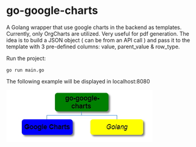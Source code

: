 # go-google-charts
A Golang wrapper that use google charts in the backend as templates. Currently, only OrgCharts are utilized. Very useful for pdf generation. The idea is to build a JSON object ( can be from an API call ) and pass it to the template with 3 pre-defined columns: value, parent_value &amp; row_type.

Run the project:
```Golang 
go run main.go 
```

The following example will be displayed in localhost:8080

![Company Hierarchy Example](https://raw.githubusercontent.com/lelinu/go-google-charts/master/src/example/org-chart-example.jpg)

